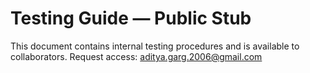 # Testing Guide — Public Stub

This document contains internal testing procedures and is available to collaborators. Request
access: <aditya.garg.2006@gmail.com>
